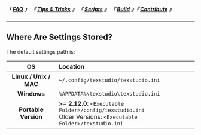 
<!--                            < Static Links >                             -->

[FAQ]: ../../FAQ/Overview
[Tips & Tricks]: ../Overview
[Scripts]: ../../Scripts/Overview
[Build]: ../../Build/Overview
[Contribute]: ../../Contribute/Overview


<!--                             < Navigation >                              -->

##### 「 [FAQ] 」 『 [Tips & Tricks] 』 『 [Scripts] 』 『 [Build] 』『 [Contribute] 』

---


<!--                             < FAQ Links >                               -->

[Link]: /


<!--                               < FAQ >                                   -->

## Where Are Settings Stored?

The default settings path is:

| OS | Location |
| :-: | :-- |
| **Linux / Unix / MAC** | `~/.config/texstudio/texstudio.ini` |
| **Windows** | `%APPDATA%\texstudio\texstudio.ini` |
| **Portable Version** | **>= 2.12.0**: `<Executable Folder>/config/texstudio.ini` <br>Older Versions: `<Executable Folder>/texstudio.ini`  |
